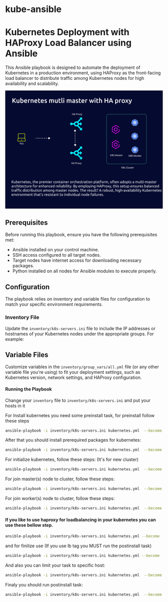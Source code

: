 # kube-ansible

# Kubernetes Deployment with HAProxy Load Balancer using Ansible

This Ansible playbook is designed to automate the deployment of Kubernetes in a production environment, using HAProxy as the front-facing load balancer to distribute traffic among Kubernetes nodes for high availability and scalability.

![kubernetes](./assets/Setup_HA_Kubernetes_Cluster_with_keepalived.png)

## Prerequisites

Before running this playbook, ensure you have the following prerequisites met:
- Ansible installed on your control machine.
- SSH access configured to all target nodes.
- Target nodes have internet access for downloading necessary packages.
- Python installed on all nodes for Ansible modules to execute properly.

## Configuration

The playbook relies on inventory and variable files for configuration to match your specific environment requirements.

### Inventory File

Update the `inventory/k8s-servers.ini` file to include the IP addresses or hostnames of your Kubernetes nodes under the appropriate groups. For example:

## Variable Files
Customize variables in the `inventory/group_vars/all.yml` file (or any other variable file you're using) to fit your deployment settings, such as Kubernetes version, network settings, and HAProxy configuration.

#### Running the Playbook

Change your `inventory` file to `inventory/k8s-servers.ini` and put your hosts in it

For Install kubernetes you need some preinstall task, for preinstall follow these steps

```bash
ansible-playbook -i inventory/k8s-servers.ini kubernetes.yml  --become --become-method=sudo -t preinstall
```

After that you should install prerequired packages for kubernetes:

```bash
ansible-playbook -i inventory/k8s-servers.ini kubernetes.yml  --become --become-method=sudo -t k8s
```

For initialize kubernetes, follow these steps: (It's for new cluster)

```bash
ansible-playbook -i inventory/k8s-servers.ini kubernetes.yml  --become --become-method=sudo -t init_k8s
```

For join master(s) node to cluster, follow these steps:

```bash
ansible-playbook -i inventory/k8s-servers.ini kubernetes.yml  --become --become-method=sudo -t join_master
```

For join worker(s) node to cluster, follow these steps:

```bash
ansible-playbook -i inventory/k8s-servers.ini kubernetes.yml  --become --become-method=sudo -t join_worker
```

#### If you like to use haproxy for loadbalancing in your kubernetes you can use these bellow step.

```bash
ansible-playbook -i inventory/k8s-servers.ini kubernetes.yml --become --become-method=sudo -t lb
```

and for finilize use (If you use lb tag you MUST run the postinstall task)

```bash
ansible-playbook -i inventory/k8s-servers.ini kubernetes.yml --become --become-method=sudo -t postinstall
```


And also you can limit your task to specific host:

```bash
ansible-playbook -i inventory/k8s-servers.ini kubernetes.yml  --become --become-method=sudo -t join_worker -l k8s-test-worker1
```

Finaly you should run postinstall task:

```bash
ansible-playbook -i inventory/k8s-servers.ini kubernetes.yml  --become --become-method=sudo -t postinstall
```
